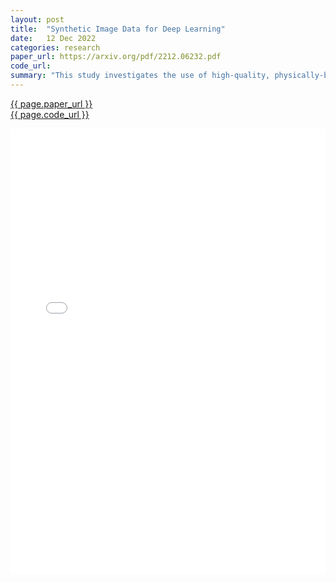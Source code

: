 ```yaml
---
layout: post
title:  "Synthetic Image Data for Deep Learning"
date:   12 Dec 2022
categories: research
paper_url: https://arxiv.org/pdf/2212.06232.pdf
code_url: 
summary: "This study investigates the use of high-quality, physically-based rendering and domain randomization to generate a large synthetic dataset from 3D CAD models of a real vehicle, enhancing image classification and semantic segmentation models. Synthetic images proved to be effective for augmenting limited real training data. However, models trained solely on synthetic images showed low accuracy on real validation images, which significantly improved when even small amounts of real data were included. Augmenting real data with synthetic images outperformed training on only real images. Moreover, pretraining models on synthetic data before transfer learning significantly reduced training costs, allowing most of the training to be completed upfront."
---
```


<style>
.responsive-pdf-container {
    overflow: hidden;
    padding-top: 141.42%; /* 16:9 Aspect Ratio, adjust as needed */
    position: relative;
}

.responsive-pdf-container iframe {
    border: none;
    height: 100%;
    left: 0;
    position: absolute;
    top: 0;
    width: 100%;
}
</style>

<a href="{{ page.paper_url }}">{{ page.paper_url }}</a><br>
<a href="{{ page.code_url }}">{{ page.code_url }}</a>

<div class="responsive-pdf-container">
    <iframe src="{{ page.paper_url }}" style="border: none;"></iframe>
</div>